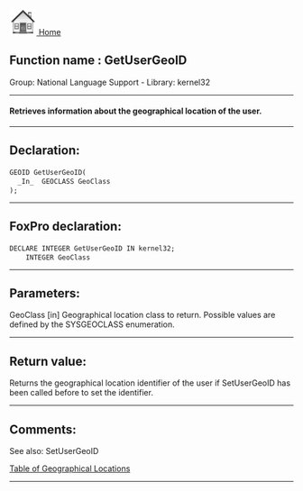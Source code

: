 [<img src="../../images/home.png"> Home ](https://github.com/VFPX/Win32API)  

## Function name : GetUserGeoID
Group: National Language Support - Library: kernel32    
***  


#### Retrieves information about the geographical location of the user.
***  


## Declaration:
```foxpro  
GEOID GetUserGeoID(
  _In_  GEOCLASS GeoClass
);  
```  
***  


## FoxPro declaration:
```foxpro  
DECLARE INTEGER GetUserGeoID IN kernel32;
	INTEGER GeoClass  
```  
***  


## Parameters:
GeoClass [in]
Geographical location class to return. Possible values are defined by the SYSGEOCLASS enumeration.  
***  


## Return value:
Returns the geographical location identifier of the user if SetUserGeoID has been called before to set the identifier.  
***  


## Comments:
See also: SetUserGeoID   
  
<a href="http://msdn.microsoft.com/en-us/library/windows/desktop/dd374073(v=vs.85).aspx">Table of Geographical Locations</a>  
  
***  

